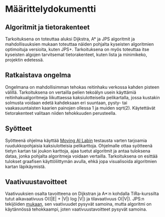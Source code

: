 # Määrittelydokumentti
## Algoritmit ja tietorakenteet
Tarkoituksena on toteuttaa aluksi Dijkstra, A* ja JPS algoritmit ja mahdollisuuksien mukaan toteuttaa näiden pohjalta kyseisten algoritmien optimoituja versioita, kuten JPS+. Tarkoituksena on myös toteuttaa itse kyseisten algojen tarvitsemat tietorakenteet, kuten lista ja minimikeko, projektin edetessä.

## Ratkaistava ongelma
Ongelmana on mahdollisimman tehokas reitinhaku verkossa kahden pisteen välillä. Tarkoituksena on vertailla pelien tekoälyn usein käyttämiä reitinhakualgoritmeja liikuttaessa kaksiulotteisella pelikartalla, jossa kustakin solmusta voidaan edetä kahdeksaan eri suuntaan, pysty- tai vaakasuuntaisten kaarien painojen ollessa 1 ja muiden sqrt(2). Käytettävät tietorakenteet valitaan niiden tehokkuuden perusteella.

## Syötteet
Syötteenä ohjelma käyttää [Moving AI Labin](http://movingai.com/benchmarks/) testausta varten tarjoamia ruudukkopohjaisia kaksiulotteisia pelikarttoja. Ohjelmalle ottaa syötteenä tietyn kartan tai joukon karttoja, ajaa tuetut algoritmit ja antaa tuloksena dataa, jonka pohjalta algoritmeja voidaan vertailla. Tarkoituksena on esittää tulokset graafisen käyttöliittymän avulla, ehkä jopa visualisoida algoritmien kartan läpikäymistä.

## Vaativuustavoitteet
Vaativuuksien osalta tavoitteena on Dijkstran ja A*:n kohdalla TiRa-kurssilta tutut aikavaativuus O((|E| + |V|) log |V|) ja tilavaativuus O(|V|). JPS:n tekijöiden [mukaan](https://harablog.wordpress.com/2011/09/07/jump-point-search/), sen vaativuudet pysyvät samoina, mutta algoritmi on käytännössä tehokkaampi, joten vaativuustavoitteet pysyvät samoina.
